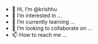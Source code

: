 - 👋 Hi, I’m @krishhu
- 👀 I’m interested in ...
- 🌱 I’m currently learning ...
- 💞️ I’m looking to collaborate on ...
- 📫 How to reach me ...

<!---
krishhu/krishhu is a ✨ special ✨ repository because its `README.md` (this file) appears on your GitHub profile.
You can click the Preview link to take a look at your changes.
--->
